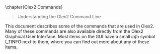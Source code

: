 \chapter{Olex2 Commands}
> Understanding the Olex2 Command Line

This document describes some of the commands that are used in Olex2. Many of these commands are also available directly from the Olex2 Graphical User Interface. Most items on the GUI have a small *info* symbol I_TINFO next to them, where you can find out more about any of these items.
